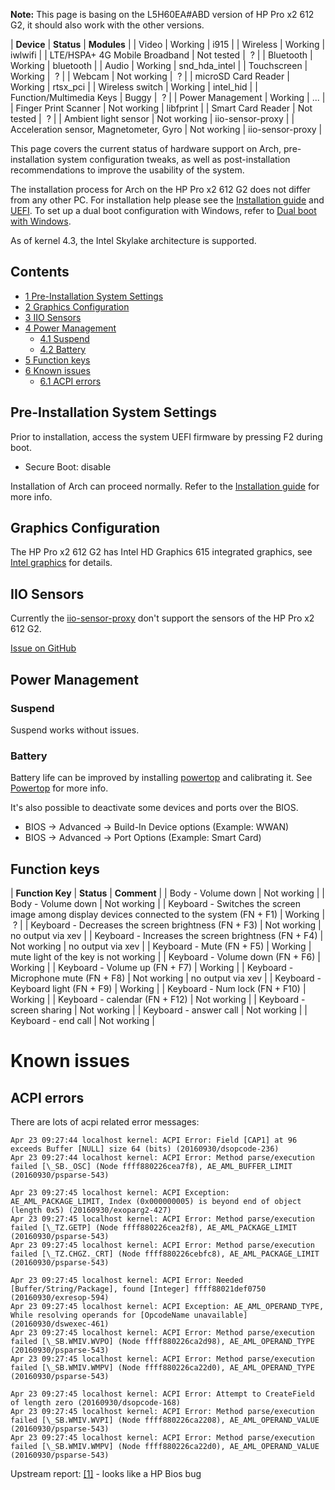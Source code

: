 **Note:** This page is basing on the L5H60EA#ABD version of HP Pro x2 612 G2, it should also work with the other versions.

| **Device** | **Status** | **Modules** |
| Video | Working | i915 |
| Wireless | Working | iwlwifi |
| LTE/HSPA+ 4G Mobile Broadband | Not tested |  ? |
| Bluetooth | Working | bluetooth |
| Audio | Working | snd_hda_intel |
| Touchscreen | Working |  ? |
| Webcam | Not working |  ? |
| microSD Card Reader | Working | rtsx_pci |
| Wireless switch | Working | intel_hid |
| Function/Multimedia Keys | Buggy |  ? |
| Power Management | Working | ... |
| Finger Print Scanner | Not working | libfprint |
| Smart Card Reader | Not tested |  ? |
| Ambient light sensor | Not working | iio-sensor-proxy |
| Acceleration sensor, Magnetometer, Gyro | Not working | iio-sensor-proxy |

This page covers the current status of hardware support on Arch, pre-installation system configuration tweaks, as well as post-installation recommendations to improve the usability of the system.

The installation process for Arch on the HP Pro x2 612 G2 does not differ from any other PC. For installation help please see the [Installation guide](/index.php/Installation_guide "Installation guide") and [UEFI](/index.php/UEFI "UEFI"). To set up a dual boot configuration with Windows, refer to [Dual boot with Windows](/index.php/Dual_boot_with_Windows "Dual boot with Windows").

As of kernel 4.3, the Intel Skylake architecture is supported.

## Contents

*   [1 Pre-Installation System Settings](#Pre-Installation_System_Settings)
*   [2 Graphics Configuration](#Graphics_Configuration)
*   [3 IIO Sensors](#IIO_Sensors)
*   [4 Power Management](#Power_Management)
    *   [4.1 Suspend](#Suspend)
    *   [4.2 Battery](#Battery)
*   [5 Function keys](#Function_keys)
*   [6 Known issues](#Known_issues)
    *   [6.1 ACPI errors](#ACPI_errors)

## Pre-Installation System Settings

Prior to installation, access the system UEFI firmware by pressing F2 during boot.

*   Secure Boot: disable

Installation of Arch can proceed normally. Refer to the [Installation guide](/index.php/Installation_guide "Installation guide") for more info.

## Graphics Configuration

The HP Pro x2 612 G2 has Intel HD Graphics 615 integrated graphics, see [Intel graphics](/index.php/Intel_graphics "Intel graphics") for details.

## IIO Sensors

Currently the [iio-sensor-proxy](https://aur.archlinux.org/packages/iio-sensor-proxy/) don't support the sensors of the HP Pro x2 612 G2.

[Issue on GitHub](https://github.com/hadess/iio-sensor-proxy/issues/163)

## Power Management

### Suspend

Suspend works without issues.

### Battery

Battery life can be improved by installing [powertop](https://www.archlinux.org/packages/?name=powertop) and calibrating it. See [Powertop](/index.php/Powertop "Powertop") for more info.

It's also possible to deactivate some devices and ports over the BIOS.

*   BIOS -> Advanced -> Build-In Device options (Example: WWAN)
*   BIOS -> Advanced -> Port Options (Example: Smart Card)

## Function keys

| **Function Key** | **Status** | **Comment** |
| Body - Volume down | Not working |
| Body - Volume down | Not working |
| Keyboard - Switches the screen image among display devices connected to the system (FN + F1) | Working |  ? |
| Keyboard - Decreases the screen brightness (FN + F3) | Not working | no output via xev |
| Keyboard - Increases the screen brightness (FN + F4) | Not working | no output via xev |
| Keyboard - Mute (FN + F5) | Working | mute light of the key is not working |
| Keyboard - Volume down (FN + F6) | Working |
| Keyboard - Volume up (FN + F7) | Working |
| Keyboard - Microphone mute (FN + F8) | Not working | no output via xev |
| Keyboard - Keyboard light (FN + F9) | Working |
| Keyboard - Num lock (FN + F10) | Working |
| Keyboard - calendar (FN + F12) | Not working |
| Keyboard - screen sharing | Not working |
| Keyboard - answer call | Not working |
| Keyboard - end call | Not working |

# Known issues

## ACPI errors

There are lots of acpi related error messages:

```
Apr 23 09:27:44 localhost kernel: ACPI Error: Field [CAP1] at 96 exceeds Buffer [NULL] size 64 (bits) (20160930/dsopcode-236)
Apr 23 09:27:44 localhost kernel: ACPI Error: Method parse/execution failed [\_SB._OSC] (Node ffff880226cea7f8), AE_AML_BUFFER_LIMIT (20160930/psparse-543)

Apr 23 09:27:45 localhost kernel: ACPI Exception: AE_AML_PACKAGE_LIMIT, Index (0x000000005) is beyond end of object (length 0x5) (20160930/exoparg2-427)
Apr 23 09:27:45 localhost kernel: ACPI Error: Method parse/execution failed [\_TZ.GETP] (Node ffff880226cea2f8), AE_AML_PACKAGE_LIMIT (20160930/psparse-543)
Apr 23 09:27:45 localhost kernel: ACPI Error: Method parse/execution failed [\_TZ.CHGZ._CRT] (Node ffff880226cebfc8), AE_AML_PACKAGE_LIMIT (20160930/psparse-543)

Apr 23 09:27:45 localhost kernel: ACPI Error: Needed [Buffer/String/Package], found [Integer] ffff88021def0750 (20160930/exresop-594)
Apr 23 09:27:45 localhost kernel: ACPI Exception: AE_AML_OPERAND_TYPE, While resolving operands for [OpcodeName unavailable] (20160930/dswexec-461)
Apr 23 09:27:45 localhost kernel: ACPI Error: Method parse/execution failed [\_SB.WMIV.WVPO] (Node ffff880226ca2d98), AE_AML_OPERAND_TYPE (20160930/psparse-543)
Apr 23 09:27:45 localhost kernel: ACPI Error: Method parse/execution failed [\_SB.WMIV.WMPV] (Node ffff880226ca22d0), AE_AML_OPERAND_TYPE (20160930/psparse-543)

Apr 23 09:27:45 localhost kernel: ACPI Error: Attempt to CreateField of length zero (20160930/dsopcode-168)
Apr 23 09:27:45 localhost kernel: ACPI Error: Method parse/execution failed [\_SB.WMIV.WVPI] (Node ffff880226ca2208), AE_AML_OPERAND_VALUE (20160930/psparse-543)
Apr 23 09:27:45 localhost kernel: ACPI Error: Method parse/execution failed [\_SB.WMIV.WMPV] (Node ffff880226ca22d0), AE_AML_OPERAND_VALUE (20160930/psparse-543)

```

Upstream report: [[1]](https://bugzilla.kernel.org/show_bug.cgi?id=194833) - looks like a HP Bios bug